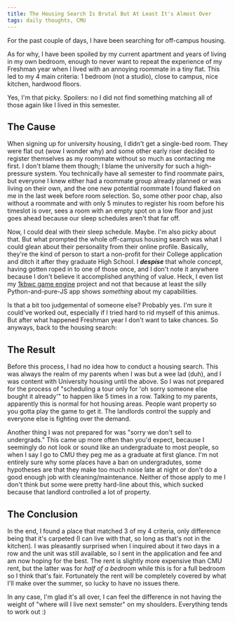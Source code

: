 ```yaml
---
title: The Housing Search Is Brutal But At Least It's Almost Over
tags: daily thoughts, CMU
---
```


For the past couple of days, I have been searching for off-campus housing.

As for why, I have been spoiled by my current apartment and years of living in
my own bedroom, enough to never want to repeat the experience of my Freshman
year when I lived with an annoying roommate in a tiny flat. This led to my 4
main criteria: 1 bedroom (not a studio), close to campus, nice kitchen,
hardwood floors.

Yes, I'm that picky. Spoilers: no I did not find something matching all of those
again like I lived in this semester.

## The Cause

When signing up for university housing, I didn't get a single-bed room. They
were flat out (wow I wonder why) and some other early riser decided to
register themselves as my roommate without so much as contacting me first. I
don't blame them though; I blame the university for such a high-pressure system.
You technically have all semester to find roommate pairs, but everyone I knew
either had a roommate group already planned or was living on their own, and the
one new potential roommate I found flaked on me in the last week before room
selection. So, some other poor chap, also without a roommate and with only 5
minutes to register his room before his timeslot is over, sees a room with an
empty spot on a low floor and just goes ahead because our sleep schedules
aren't that far off.

Now, I could deal with their sleep schedule. Maybe. I'm also picky about that.
But what prompted the whole off-campus housing search was what I could glean
about their personality from their online profile. Basically, they're the kind
of person to start a non-profit for their College application and ditch it after
they graduate High School. I **_despise_** that whole concept, having gotten roped
in to one of those once, and I don't note it anywhere because I don't believe
it accomplished anything of value. Heck, I even list my [1kbwc game engine](https://github.com/duvallj/1kbwc)
project and not that because at least the silly Python-and-pure-JS app shows
_something_ about my capabilities.

Is that a bit too judgemental of someone else? Probably yes. I'm sure it
could've worked out, especially if I tried hard to rid myself of this animus.
But after what happened Freshman year I don't want to take chances. So anyways,
back to the housing search:

## The Result

Before this process, I had no idea how to conduct a housing search. This was
always the realm of my parents when I was but a wee lad (duh), and I was content
with University housing until the above. So I was not prepared for the process
of "scheduling a tour only for 'oh sorry someone else bought it already'" to
happen like 5 times in a row. Talking to my parents, apparently this is normal
for hot housing areas. People want property so you gotta play the game to get
it. The landlords control the supply and everyone else is fighting over the
demand.

Another thing I was not prepared for was "sorry we don't sell to
undergrads." This came up more often than you'd expect, because I seemingly do
not look or sound like an undergraduate to most people, so when I say I go to
CMU they peg me as a graduate at first glance. I'm not entirely sure why some
places have a ban on undergradutes, some hypotheses are that they make too much
noise late at night or don't do a good enough job with cleaning/maintenance.
Neither of those apply to me I don't think but some were pretty hard-line about
this, which sucked because that landlord controlled a lot of property.

## The Conclusion

In the end, I found a place that matched 3 of my 4 criteria, only difference
being that it's carpeted (I can live with that, so long as that's not in the
kitchen). I was pleasantly surprised when I inquired about it two days in a row
and the unit was still available, so I sent in the application and fee and am
now hoping for the best. The rent is slightly more expensive than CMU rent, but
the latter was for _half of a bedroom_ while this is for a full bedroom so I
think that's fair. Fortunately the rent will be completely covered by what I'll
make over the summer, so lucky to have no issues there.

In any case, I'm glad it's all over, I can feel the difference in not having
the weight of "where will I live next semster" on my shoulders. Everything
tends to work out :)
